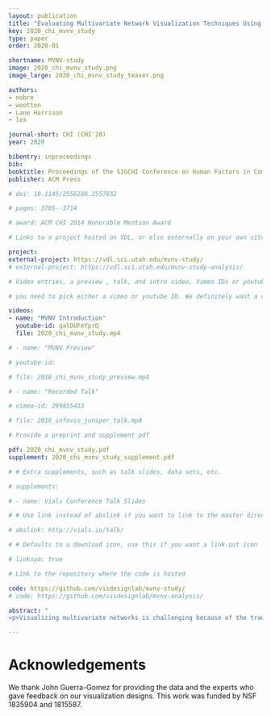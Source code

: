 ```yaml
---
layout: publication
title: "Evaluating Multivariate Network Visualization Techniques Using a Validated Design and Crowdsourcing Approach"
key: 2020_chi_mvnv_study
type: paper
order: 2020-01

shortname: MVNV-study
image: 2020_chi_mvnv_study.png
image_large: 2020_chi_mvnv_study_teaser.png

authors:
- nobre
- wootton
- Lane Harrison
- lex

journal-short: CHI (CHI'20)
year: 2020

bibentry: inproceedings
bib:
booktitle: Proceedings of the SIGCHI Conference on Human Factors in Computing Systems (CHI ’20)
publisher: ACM Press

# doi: 10.1145/2556288.2557032

# pages: 3705--3714

# award: ACM CHI 2014 Honorable Mention Award

# Links to a project hosted on VDL, or else externally on your own site

project:
external-project: https://vdl.sci.utah.edu/mvnv-study/
# external-project: https://vdl.sci.utah.edu/mvnv-study-analysis/

# Video entries, a preview , talk, and intro video. Vimeo IDs or youtube IDs are supported

# you need to pick either a vimeo or youtube ID. We definitely want a downloadable video too.

videos:
- name: "MVNV Introduction"
  youtube-id: galDUFeYprQ
  file: 2020_chi_mvnv_study.mp4

# - name: "MVNV Preview"

# youtube-id:

# file: 2018_chi_mvnv_study_preview.mp4

# - name: "Recorded Talk"

# vimeo-id: 299855433

# file: 2018_infovis_juniper_talk.mp4

# Provide a preprint and supplement pdf

pdf: 2020_chi_mvnv_study.pdf
supplement: 2020_chi_mvnv_study_supplement.pdf

# # Extra supplements, such as talk slides, data sets, etc.

# supplements:

# - name: Vials Conference Talk Slides

# # Use link instead of abslink if you want to link to the master directory

# abslink: http://vials.io/talk/

# # Defaults to a download icon, use this if you want a link-out icon

# linksym: true

# Link to the repository where the code is hosted

code: https://github.com/visdesignlab/mvnv-study/
# code: https://github.com/visdesignlab/mvnv-analysis/

abstract: "
<p>Visualizing multivariate networks is challenging because of the trade-offs necessary for effectively encoding network topology and encoding the attributes associated with nodes and edges. A large number of multivariate network visualization techniques exist, yet there is little empirical guidance on their respective strengths and weaknesses. In this paper, we describe a crowdsourced experiment, comparing node-link diagrams with on-node encoding and adjacency matrices with juxtaposed tables. We find that node-link diagrams are best suited for tasks that require close integration between the network topology and a few attributes. Adjacency matrices perform well for tasks related to clusters and when many attributes need to be considered. We also reflect on our method of using validated designs for empirically evaluating complex, interactive visualizations in a crowdsourced setting. We highlight the importance of training, compensation, and provenance tracking.</p>"

---
```


# Acknowledgements

We thank John Guerra-Gomez for providing the data and the experts who gave feedback on our visualization designs. This work was funded by NSF 1835904 and 1815587.
